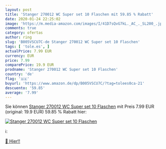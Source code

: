 ```yaml
---
layout: post
title: 'Stanger 270012 WC Super set 10 Flaschen mit 59.85 % Rabatt'
date: 2020-01-24 22:25:02
image: 'https://m.media-amazon.com/images/I/41D7sQvG7kL._AC_._SL200_.jpg'
comments: true
category: ofertas
author: ring
slug: 'B005VSCU7C-de Stanger 270012 WC Super set 10 Flaschen'
tags: [ 'tole.es', ]
actualPrice: 7.99 EUR
currency: EUR
price: 7.99
comparePrice: 19.9 EUR
prodname: 'Stanger 270012 WC Super set 10 Flaschen'
country: 'de'
flag: '🇩🇪'
buyurl: 'https://www.amazon.de/dp/B005VSCU7C/?tag=tolees0ca-21'
descuento: '59.85'
average: '7.99'
---
```


Sie können [Stanger 270012 WC Super set 10 Flaschen](https://www.amazon.de/dp/B005VSCU7C/?tag=tolees0ca-21) mit Preis 7.99 EUR (original: 19.9 EUR) 59.85 % Rabatt hier:

[![Stanger 270012 WC Super set 10 Flaschen](https://m.media-amazon.com/images/I/41D7sQvG7kL._AC_._SL200_.jpg)](https://www.amazon.de/dp/B005VSCU7C/?tag=tolees0ca-21)

ℹ️:


[🛒 Hier!!](https://www.amazon.de/dp/B005VSCU7C/?tag=tolees0ca-21)
